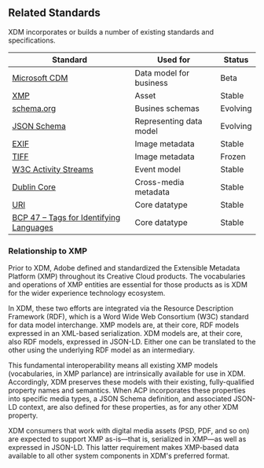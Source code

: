 ## Related Standards

XDM incorporates or builds a number of existing standards and specifications.

Standard | Used for | Status
--- | --- | ---
[Microsoft CDM](https://docs.microsoft.com/en-us/common-data-service/entity-reference/common-data-model) | Data model for business | Beta
[XMP](http://www.adobe.com/products/xmp.html) | Asset | Stable
[schema.org](http://schema.org) | Busines schemas | Evolving
[JSON Schema](http://json-schema.org) | Representing data model | Evolving
[EXIF](http://www.exif.org) | Image metadata | Stable
[TIFF](https://www.iso.org/standard/34342.html) | Image metadata | Frozen
[W3C Activity Streams](https://www.w3.org/TR/activitystreams-core/) | Event model | Stable |
[Dublin Core](http://dublincore.org/) | Cross-media metadata | Stable
[URI](https://www.ietf.org/rfc/rfc3986.txt) | Core datatype | Stable
[BCP 47 – Tags for Identifying Languages](https://tools.ietf.org/html/bcp47) | Core datatype | Stable

### Relationship to XMP

Prior to XDM, Adobe defined and standardized the Extensible Metadata Platform (XMP) throughout its Creative Cloud products.
The vocabularies and operations of XMP entities are essential for those products as is XDM for the wider experience technology ecosystem.

In XDM, these two efforts are integrated via the Resource Description Framework (RDF), which is a Word Wide Web Consortium (W3C) standard for data model interchange. 
XMP models are, at their core, RDF models expressed in an XML-based serialization. 
XDM models are, at their core, also RDF models, expressed in JSON-LD. 
Either one can be translated to the other using the underlying RDF model as an intermediary. 

This fundamental interoperability means all existing XMP models (vocabularies, in XMP parlance) are intrinsically available for use in XDM. 
Accordingly, XDM preserves these models with their existing, fully-qualified property names and semantics. 
When ACP incorporates these properties into specific media types, a JSON Schema definition, and associated JSON-LD context, are also defined for these properties, as for any other XDM property. 

XDM consumers that work with digital media assets (PSD, PDF, and so on) are expected to support XMP as-is—that is, serialized in XMP—as well as expressed in JSON-LD. This latter requirement makes XMP-based data available to all other system components in XDM's preferred format. 
